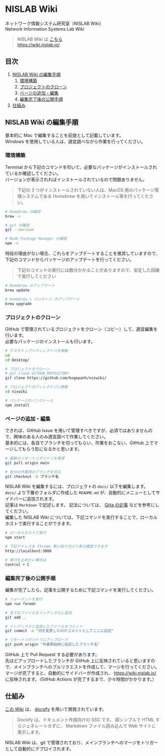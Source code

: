# NISLAB Wiki

ネットワーク情報システム研究室（NISLAB Wiki）  
Network Information Systems Lab Wiki

> NISLAB Wiki は [こちら](https://wiki.nislab.io/)  
> <https://wiki.nislab.io/>

## 目次

1. [NISLAB Wiki の編集手順](#nislab-wiki-%E3%81%AE%E7%B7%A8%E9%9B%86%E6%89%8B%E9%A0%86)
   1. [環境構築](#%E7%92%B0%E5%A2%83%E6%A7%8B%E7%AF%89)
   2. [プロジェクトのクローン](#%E3%83%97%E3%83%AD%E3%82%B8%E3%82%A7%E3%82%AF%E3%83%88%E3%81%AE%E3%82%AF%E3%83%AD%E3%83%BC%E3%83%B3)
   3. [ページの追加・編集](#%E3%83%9A%E3%83%BC%E3%82%B8%E3%81%AE%E8%BF%BD%E5%8A%A0%E7%B7%A8%E9%9B%86)
   4. [編集完了後の公開手順](#%E7%B7%A8%E9%9B%86%E5%AE%8C%E4%BA%86%E5%BE%8C%E3%81%AE%E5%85%AC%E9%96%8B%E6%89%8B%E9%A0%86)
2. [仕組み](#%E4%BB%95%E7%B5%84%E3%81%BF)

## NISLAB Wiki の編集手順

基本的に Mac で編集することを前提として記載しています。  
Windows を使用している人は、適宜調べながら作業を行ってください。

### 環境構築

Terminal から下記のコマンドを叩いて、必要なパッケージがインストールされているか確認してください。  
バージョンが表示されればインストールされているので問題ありません。

> 下記の 3 つがインストールされていない人は、MacOS 用のパッケージ管理システムである Homebrew を用いてインストール等を行ってください。

```zsh
# Homebrew の確認
brew -v

# git の確認
git --version

# Node Package Manager の確認
npm -v
```

特段の理由がない場合、これらをアップデートすることを推奨していますので、下記のコマンドからパッケージのアップデートを行ってください。

> 下記のコマンドの実行には数分かかることがありますので、安定した回線で実行してください

```zsh
# Homebrew のアップデート
brew update

# Homebrew + パッケージ のアップデート
brew upgrade
```

### プロジェクトのクローン

GitHub で管理されているプロジェクトをクローン（コピー）して、適宜編集を行います。  
必要なパッケージのインストールも行います。

```zsh
# デスクトップへディレクトリを移動
cd
cd Desktop/

# プロジェクトをクローン
# git clone GITHUB_REPOSITORY
git clone https://github.com/kogepanh/niswiki/

# プロジェクトのディレクトリに移動
cd niswiki

# パッケージのインストール
npm install
```

### ページの追加・編集

できれば、GitHub Issue を用いて管理すべきですが、必須ではありませんので、興味のある人のみ適宜調べて作業してください。  
基本的には、各自でブランチを切ってもらい、作業をおこない、GitHub 上でマージしてもらう形になるかと思います。

```zsh
# 最新のリモートリポジトリを取得
git pull origin main

# 自分の作業用のブランチを切る
git checkout -b ブランチ名
```

NISLAB Wiki を編集するには、プロジェクトの `docs/` 以下を編集します。  
`docs/` より下層のフォルダに作成した `README.md` が、自動的にメニューとしてサイドバーに追加されます。  
記事は `Markdown` で記述します。 記法については、 [Qiita の記事](https://qiita.com/tbpgr/items/989c6badefff69377da7) などを参考にしてください。  
編集した NISLAB Wiki については、下記コマンドを実行することで、ローカルホストで実行することができます。

```zsh
# ローカルホストで実行
npm start

# 下記アドレスを Chrome 等に貼り付けて表示確認できます
http://localhost:3000

# 実行を止めたい場合は
Control + C
```

### 編集完了後の公開手順

編集が完了したら、記事を公開するために下記コマンドを実行してください。

```zsh
# フォーマットを実行
npm run format

# 全てのファイルをインデックスに追加
git add .

# インデックスに追加したファイルをコミット
git commit -m "何を変更したのかコメントとしてここに記述"

# リモートリポジトリにアップロード
git push origin "作業開始時に指定したブランチ名"
```

GitHub 上で Pull Request する必要があります。  
先ほどアップロードしたブランチが GitHub 上に反映されていると思いますので、メインブランチへのプルリクエストを作成して、マージを行ってください。  
マージが完了すると、自動的にサイドバーが作成され、 <https://wiki.nislab.io/> に反映されます。（GitHub Actions が完了するまで、少々時間がかかります。）

## 仕組み

[この Wiki](https://wiki.nislab.io/) は、 [docsify](https://docsify.js.org/#/) を用いて開発されています。

> Docsify は、ドキュメント作成向けの SSG です。
> 超シンプルで HTML すらジェネレートせずに、 Markdown ファイル読み込んで Web サイトに表示します。

NISLAB Wiki は、git で管理されており、メインブランチへのマージをトリガーとして自動的にデプロイされます。
